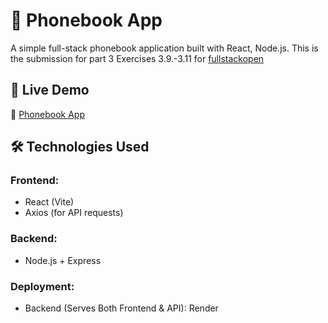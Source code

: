 # 📖 Phonebook App

A simple full-stack phonebook application built with React, Node.js.
This is the submission for part 3 Exercises 3.9.-3.11 for [fullstackopen](https://fullstackopen.com/en/part3/deploying_app_to_internet#streamlining-deploying-of-the-frontend)

## 🚀 Live Demo

🔗 [Phonebook App](https://part3-server-dv30.onrender.com)

## 🛠️ Technologies Used

### Frontend:

- React (Vite)
- Axios (for API requests)

### Backend:

- Node.js + Express

### Deployment:

- Backend (Serves Both Frontend & API): Render

